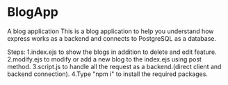 # BlogApp
 A blog application
 This is a blog application to help you understand how express works as a backend and connects to PostgreSQL as a database.

Steps:
1.index.ejs to show the blogs in addition to delete and edit feature.
2.modify.ejs to modify or add a new blog to the index.ejs using post method.
3.script.js to handle all the request as a backend.(direct client and backend connection).
4.Type "npm i" to install the required packages.
